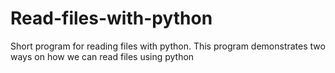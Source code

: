 # Read-files-with-python
Short program for reading files with python. This program demonstrates two ways on how we can read files using python
